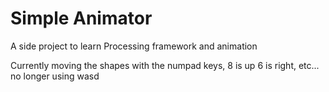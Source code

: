 # Simple Animator

A side project to learn Processing framework and animation

Currently moving the shapes with the numpad keys, 8 is up 6 is right, etc... no longer using wasd
